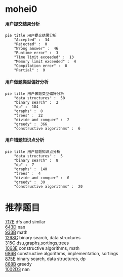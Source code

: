 # mohei0

<!-- tabs:start -->



#### **用户提交结果分析**

```mermaid
pie title 用户提交结果分析
    "Accepted" :  34
    "Rejected" :  0
    "Wrong answer" :  46
    "Runtime error" :  3
    "Time limit exceeded" :  13
    "Memory limit exceeded" :  4
    "Compilation error" :  0
    "Partial" :  0
```

#### **用户做题类型偏好分析**

```mermaid
pie title 用户做题类型偏好分析
    "data structures" :  58
    "binary search" :  2
    "dp" :  184
    "graphs" :  0
    "trees" :  22
    "divide and conquer" :  2
    "greedy" :  366
    "constructive algorithms" :  6
```
#### **用户错题知识点分析**

```mermaid
pie title 用户错题知识点分析
    "data structures" :  5
    "binary search" :  8
    "dp" :  7
    "graphs" :  140
    "trees" :  4
    "divide and conquer" :  0
    "greedy" :  30
    "constructive algorithms" :  20
```



<!-- tabs:end -->
# 推荐题目
[717E](https://codeforces.com/contest/717/problem/E)		dfs and similar		  
[643D](https://codeforces.com/contest/643/problem/D)		nan		  
[933B](https://codeforces.com/contest/933/problem/B)		math		  
[1268C](https://codeforces.com/contest/1268/problem/C)		binary search,
                        data structures		  
[315C](https://codeforces.com/contest/315/problem/C)		dsu,graphs,sortings,trees		  
[1063E](https://codeforces.com/contest/1063/problem/E)		constructive algorithms,
                        math		  
[686B](https://codeforces.com/contest/686/problem/B)		constructive algorithms,
                        implementation,
                        sortings		  
[875E](https://codeforces.com/contest/875/problem/E)		binary search,
                        data structures,
                        dp		  
[888B](https://codeforces.com/contest/888/problem/B)		greedy		  
[1002D3](https://codeforces.com/contest/1002D/problem/3)		nan		  
